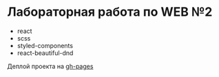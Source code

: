 # Лабораторная работа по WEB №2

* react
* scss
* styled-components
* react-beautiful-dnd

Деплой проекта на [gh-pages](https://mov-inc-xor.github.io/bstu-web2/)